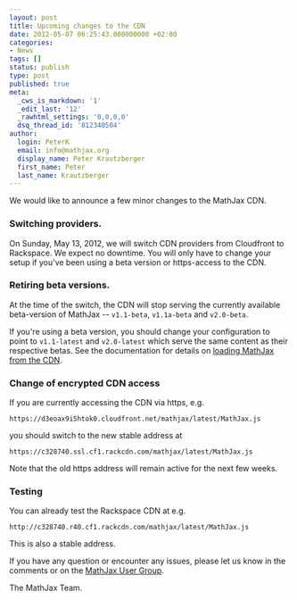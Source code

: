 ```yaml
---
layout: post
title: Upcoming changes to the CDN
date: 2012-05-07 06:25:43.000000000 +02:00
categories:
- News
tags: []
status: publish
type: post
published: true
meta:
  _cws_is_markdown: '1'
  _edit_last: '12'
  _rawhtml_settings: '0,0,0,0'
  dsq_thread_id: '812340504'
author:
  login: PeterK
  email: info@mathjax.org
  display_name: Peter Krautzberger
  first_name: Peter
  last_name: Krautzberger
---
```


We would like to announce a few minor changes to the MathJax CDN.

### Switching providers.

On Sunday, May 13, 2012, we will switch CDN providers from Cloudfront to Rackspace. We expect no downtime. You will only have to change your setup if you've been using a beta version or https-access to the CDN.

### Retiring beta versions.

At the time of the switch, the CDN will stop serving the currently available beta-version of MathJax -- `v1.1-beta`, `v1.1a-beta` and `v2.0-beta`.

If you're using a beta version, you should change your configuration to point to `v1.1-latest` and `v2.0-latest` which serve the same content as their respective betas. See the documentation for details on [loading MathJax from the CDN](http://docs.mathjax.org/en/v2.0-latest/configuration.html#loading-cdn).

### Change of encrypted CDN access

If you are currently accessing the CDN via https, e.g.

`https://d3eoax9i5htok0.cloudfront.net/mathjax/latest/MathJax.js`

you should switch to the new stable address at

`https://c328740.ssl.cf1.rackcdn.com/mathjax/latest/MathJax.js`

Note that the old https address will remain active for the next few weeks.

### Testing

You can already test the Rackspace CDN at e.g.

`http://c328740.r40.cf1.rackcdn.com/mathjax/latest/MathJax.js`

This is also a stable address.

If you have any question or encounter any issues, please let us know in the comments or on the [MathJax User Group](http://groups.google.com/group/mathjax-users/).

The MathJax Team.